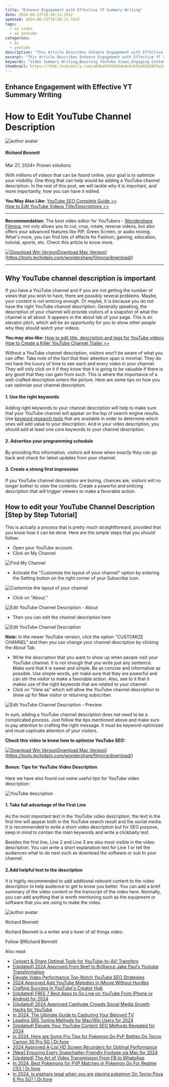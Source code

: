 ```yaml
---
title: "Enhance Engagement with Effective YT Summary Writing"
date: 2024-06-22T10:50:13.191Z
updated: 2024-06-23T10:50:13.191Z
tags:
  - ai video
  - ai youtube
categories:
  - ai
  - youtube
description: "This Article Describes Enhance Engagement with Effective YT Summary Writing"
excerpt: "This Article Describes Enhance Engagement with Effective YT Summary Writing"
keywords: "Video Summary Writing,Boosting YouTube Views,Engaging Content Creation,Summarize Videos Effectively,Increase YT Subscriptions,Write Captivating Vids,Improve Video Engagement"
thumbnail: https://thmb.techidaily.com/a6dbe934550b4e8e63b5bdb5b2859a1cbef0d47ae79e9b219910350b66fadbff.jpg
---
```


## Enhance Engagement with Effective YT Summary Writing

# How to Edit YouTube Channel Description

![author avatar](https://images.wondershare.com/filmora/article-images/richard-bennett.jpg)

##### Richard Bennett

 Mar 27, 2024• Proven solutions

 With millions of videos that can be found online, your goal is to optimize your visibility. One thing that can help would be adding a YouTube channel description. In the rest of this post, we will tackle why it is important, and more importantly, how you can have it edited.

**You May Also Like:** [YouTube SEO Complete Guide >>](https://tools.techidaily.com/wondershare/filmora/download/)  
[How to Edit YouTube Videos Title/Descriptions >>](https://tools.techidaily.com/wondershare/filmora/download/)

---

**Recommendation:** The best video editor for YouTubers - [Wondershare Filmora](https://tools.techidaily.com/wondershare/filmora/download/), not only allows you to cut, crop, rotate, reverse videos, but also offers your advanced features like PIP, Green Screen, or audio mixing. What's more, you can find lots of effects for Fashion, gaming, education, tutorial, sports, etc. Check this article to know more.

[![Download Win Version](https://images.wondershare.com/filmora/guide/download-btn-win.jpg)](https://tools.techidaily.com/wondershare/filmora/download/)[Download Mac Version](https://images.wondershare.com/filmora/guide/download-btn-mac.jpg)](https://tools.techidaily.com/wondershare/filmora/download/)

---

## Why YouTube channel description is important

 If you have a YouTube channel and if you are not getting the number of views that you wish to have, there are possibly several problems. Maybe, your content is not enticing enough. Or maybe, it is because you do not have the right YouTube channel description. Generally speaking, the description of your channel will provide visitors of a snapshot of what the channel is all about. It appears in the about tab of your page. This is an elevator pitch, which will be an opportunity for you to show other people why they should watch your videos.

**You may also like:**
[How to edit title, description and tags for YouTube videos](https://tools.techidaily.com/wondershare/filmora/download/)
[How to Create a Killer YouTube Channel Trailer >>](https://tools.techidaily.com/wondershare/filmora/download/)

 Without a YouTube channel description, visitors won’t be aware of what you can offer. Take note of the fact that their attention span is minimal. They do not have the luxury of time to see each and every video in your channel. They will only click on it if they know that it is going to be valuable if there is any good that they can gain from such. This is where the importance of a well-crafted description enters the picture. Here are some tips on how you can optimize your channel description.

#### 1. Use the right keywords

 Adding right keywords to your channel description will help to make sure that your YouTube channel will appear on the top of search engine results. Use [keyword research tools](https://tools.techidaily.com/wondershare/filmora/download/) that are available in order to determine which ones will add value to your description. And in your video description, you should add at least one core keywords to your channel description.

#### 2. Advertise your programming schedule

 By providing this information, visitors will know when exactly they can go back and check for latest updates from your channel.

#### 3. Create a strong first impression

 If you YouTube channel description are boring, chances are, visitors will no longer bother to view the contents. Create a powerful and enticing description that will trigger viewers to make a favorable action.

## How to edit your YouTube Channel Description \[Step by Step Tutorial\]

 This is actually a process that is pretty much straightforward, provided that you know how it can be done. Here are the simple steps that you should follow:

* Open your YouTube account.
* Click on My Channel

![Find My Channel](https://images.wondershare.com/filmora/article-images/edit-youtube-channel-desc-1.jpg)

* Activate the "Customize the layout of your channel" option by entering the Setting button on the right corner of your Subscribe icon.

![Customize the layout of your channel](https://images.wondershare.com/filmora/article-images/edit-youtube-channel-desc-2.jpg)

* Click on "About."

![Edit YouTube Channel Description - About](https://images.wondershare.com/filmora/article-images/edit-youtube-channel-desc-3.jpg)

* Then you can edit the channel description here

![Edit YouTube Channel Description](https://images.wondershare.com/filmora/article-images/edit-youtube-channel-desc-4.jpg)

**Note:** In the newer YouTube version, click the option "CUSTOMIZE CHANNEL" and then you can change your channel description by clicking the About Tab.

* Write the description that you want to show up when people visit your YouTube channel. It is not enough that you write just any sentence. Make sure that it is sweet and simple. Be as concise and informative as possible. Use simple words, yet make sure that they are powerful and can stir the visitor to make a favorable action. Also, see to it that it makes use of the right keywords that are related to your channel.
* Click on "View as" which will allow the YouTube channel description to show up for New visitor or returning subscriber.

![Edit YouTube Channel Description - Preview](https://images.wondershare.com/filmora/article-images/edit-youtube-channel-desc-5.jpg)

 In sum, adding a YouTube channel description does not need to be a complicated process. Just follow the tips mentioned above and make sure to pay attention to crafting the right message. It must be keyword-optimized and must captivate attention of your visitors.

 **Check this video to know how to optimize YouTube SEO:**

[![Download Win Version](https://images.wondershare.com/filmora/guide/download-btn-win.jpg)](https://tools.techidaily.com/wondershare/filmora/download/)[Download Mac Version](https://images.wondershare.com/filmora/guide/download-btn-mac.jpg)](https://tools.techidaily.com/wondershare/filmora/download/)

#### Bonus: Tips for YouTube Video Description

 Here we have also found out some useful tips for YouTube video description:

![YouTube description](https://images.wondershare.com/filmora/article-images/youtube-description.jpg)

#### 1. Take full advantage of the First Line

 As the most important text in the YouTube video description, the text in the first line will appear both in the YouTube search result and the social media. It is recommended to write a short video description but for SEO purpose, keep in mind to contain the main keywords and write a clickbaity text.

 Besides the first line, Line 2 and Line 3 are also most visible in the video description. You can write a short explanation text for Line 1 or tell the audiences what to do next such as download the software or sub to your channel.

#### 2.Add helpful text to the description

 It is highly recommended to add additional relevant content to the video description to help audience to get to know you better. You can add a brief summary of the video content or the transcript of the video here. Normally, you can add anything that is worth mentioning such as the equipment or software that you are using to make the video.

![author avatar](https://images.wondershare.com/filmora/article-images/richard-bennett.jpg)

Richard Bennett

Richard Bennett is a writer and a lover of all things video.

Follow @Richard Bennett


<ins class="adsbygoogle"
     style="display:block"
     data-ad-format="autorelaxed"
     data-ad-client="ca-pub-7571918770474297"
     data-ad-slot="1223367746"></ins>



<ins class="adsbygoogle"
     style="display:block"
     data-ad-client="ca-pub-7571918770474297"
     data-ad-slot="8358498916"
     data-ad-format="auto"
     data-full-width-responsive="true"></ins>

<span class="atpl-alsoreadstyle">Also read:</span>
<div><ul>
<li><a href="https://youtube-zero.techidaily.com/rt-and-share-optimal-tools-for-youtube-to-avi-transfers/"><u>Convert & Share  Optimal Tools for YouTube-to-AVI Transfers</u></a></li>
<li><a href="https://youtube-zero.techidaily.com/ed-2024-approved-from-beef-to-brilliance-jake-pauls-youtube-transformation/"><u>[Updated] 2024 Approved  From Beef to Brilliance  Jake Paul’s Youtube Transformation</u></a></li>
<li><a href="https://youtube-zero.techidaily.com/te-video-performance-top-notch-youtube-seo-strategies/"><u>Elevate Video Performance  Top-Notch YouTube SEO Strategies</u></a></li>
<li><a href="https://youtube-zero.techidaily.com/approved-add-youtube-melodies-in-imovie-without-hurdles/"><u>2024 Approved  Add YouTube Melodies in iMovie Without Hurdles</u></a></li>
<li><a href="https://youtube-zero.techidaily.com/ing-success-in-youtubes-creator-hub/"><u>Crafting Success in YouTube's Creator Hub</u></a></li>
<li><a href="https://youtube-zero.techidaily.com/ed-free-7-best-apps-to-go-live-on-youtube-from-iphone-or-android-for-2024/"><u>[Updated] FREE 7 Best Apps to Go Live on YouTube From iPhone or Android for 2024</u></a></li>
<li><a href="https://youtube-zero.techidaily.com/ed-2024-approved-captivate-crowds-social-media-growth-hacks-for-youtube/"><u>[Updated] 2024 Approved  Captivate Crowds  Social Media Growth Hacks for YouTube</u></a></li>
<li><a href="https://screen-activity-recording.techidaily.com/in-2024-the-ultimate-guide-to-capturing-your-beloved-tv/"><u>In 2024, The Ultimate Guide to Capturing Your Beloved TV</u></a></li>
<li><a href="https://extra-support.techidaily.com/leading-srs-tuning-methods-for-macwin-users-for-2024/"><u>Leading SRS Tuning Methods for Mac/Win Users for 2024</u></a></li>
<li><a href="https://facebook-record-videos.techidaily.com/updated-elevate-your-youtube-content-seo-methods-revealed-for-2024/"><u>[Updated] Elevate Your YouTube Content  SEO Methods Revealed for 2024</u></a></li>
<li><a href="https://pokemon-go-android.techidaily.com/in-2024-here-are-some-pro-tips-for-pokemon-go-pvp-battles-on-tecno-camon-30-pro-5g-drfone-by-drfone-virtual-android/"><u>In 2024, Here are Some Pro Tips for Pokemon Go PvP Battles On Tecno Camon 30 Pro 5G | Dr.fone</u></a></li>
<li><a href="https://screen-mirroring-recording.techidaily.com/2024-approved-a-list-hd-screen-recorders-for-optimal-performance/"><u>2024 Approved  A-List HD Screen Recorders for Optimal Performance</u></a></li>
<li><a href="https://snapchat-videos.techidaily.com/new-ensuring-every-snapchatter-friendly-footage-via-mac-for-2024/"><u>[New] Ensuring Every Snapchatter-Friendly Footage via Mac for 2024</u></a></li>
<li><a href="https://facebook-video-files.techidaily.com/updated-the-art-of-video-transmission-from-fb-to-whatsapp/"><u>[Updated] The Art of Video Transmission  From FB to WhatsApp</u></a></li>
<li><a href="https://pokemon-go-android.techidaily.com/in-2024-best-pokemons-for-pvp-matches-in-pokemon-go-for-realme-c53-drfone-by-drfone-virtual-android/"><u>In 2024, Best Pokemons for PVP Matches in Pokemon Go For Realme C53 | Dr.fone</u></a></li>
<li><a href="https://phone-solutions.techidaily.com/in-2024-is-pgsharp-legal-when-you-are-playing-pokemon-on-tecno-pova-6-pro-5g-drfone-by-drfone-virtual-android/"><u>In 2024, Is pgsharp legal when you are playing pokemon On Tecno Pova 6 Pro 5G? | Dr.fone</u></a></li>
</ul></div>
